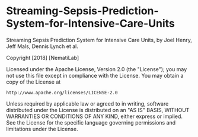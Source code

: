 # Streaming-Sepsis-Prediction-System-for-Intensive-Care-Units
Streaming Sepsis Prediction System for Intensive Care Units, by Joel Henry, Jeff Mals, Dennis Lynch et al.


Copyright [2018] [NematiLab]

Licensed under the Apache License, Version 2.0 (the "License");
you may not use this file except in compliance with the License.
You may obtain a copy of the License at

    http://www.apache.org/licenses/LICENSE-2.0

Unless required by applicable law or agreed to in writing, software
distributed under the License is distributed on an "AS IS" BASIS,
WITHOUT WARRANTIES OR CONDITIONS OF ANY KIND, either express or implied.
See the License for the specific language governing permissions and
limitations under the License.
